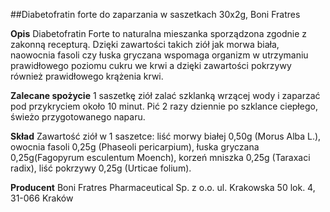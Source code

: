 ##Diabetofratin forte do zaparzania w saszetkach 30x2g, Boni Fratres

**Opis** Diabetofratin Forte to naturalna mieszanka sporządzona zgodnie z zakonną recepturą. Dzięki zawartości takich ziół jak morwa biała, naowocnia fasoli czy łuska gryczana wspomaga organizm w utrzymaniu prawidłowego poziomu cukru we krwi a dzięki zawartości pokrzywy również prawidłowego krążenia krwi. 

**Zalecane spożycie** 1 saszetkę ziół zalać szklanką wrzącej wody i zaparzać pod przykryciem około 10 minut. Pić 2 razy dziennie po szklance ciepłego, świeżo przygotowanego naparu.

**Skład** Zawartość ziół w 1 saszetce: liść morwy białej 0,50g (Morus Alba L.), owocnia fasoli 0,25g (Phaseoli pericarpium), łuska gryczana 0,25g(Fagopyrum esculentum Moench), korzeń mniszka 0,25g (Taraxaci radix), liść pokrzywy 0,25g (Urticae folium). 

**Producent** Boni Fratres Pharmaceutical Sp. z o.o. 
ul. Krakowska 50 lok. 4, 31-066 Kraków